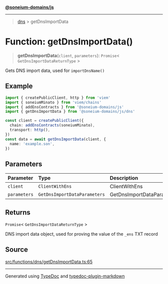 [**@soneium-domains/js**](../README.md)

---

> [dns](README.md) > getDnsImportData

# Function: getDnsImportData()

> **getDnsImportData**(`client`, `parameters`): `Promise`\< `GetDnsImportDataReturnType` \>

Gets DNS import data, used for `importDnsName()`

## Example

```ts
import { createPublicClient, http } from 'viem'
import { soneiumMinato } from 'viem/chains'
import { addEnsContracts } from '@soneium-domains/js'
import { getDnsImportData } from '@soneium-domains/js/dns'

const client = createPublicClient({
  chain: addEnsContracts(soneiumMinato),
  transport: http(),
})
const data = await getDnsImportData(client, {
  name: 'example.son',
})
```

## Parameters

| Parameter    | Type                         | Description                |
| :----------- | :--------------------------- | :------------------------- |
| `client`     | `ClientWithEns`              | ClientWithEns              |
| `parameters` | `GetDnsImportDataParameters` | GetDnsImportDataParameters |

## Returns

`Promise`\< `GetDnsImportDataReturnType` \>

DNS import data object, used for proving the value of the `_ens` TXT record

## Source

[src/functions/dns/getDnsImportData.ts:65](https://github.com/soneium-domains/soneium-domains-js/tree/main/src/functions/dns/getDnsImportData.ts#L65)

---

Generated using [TypeDoc](https://typedoc.org/) and [typedoc-plugin-markdown](https://www.npmjs.com/package/typedoc-plugin-markdown)
